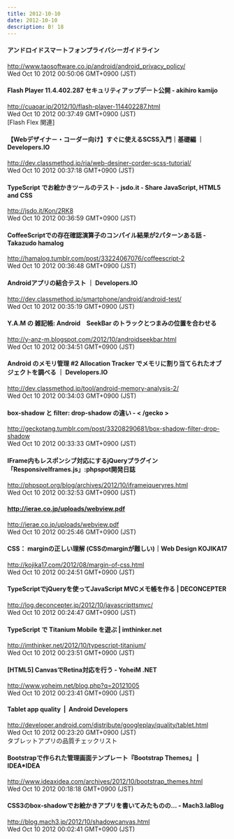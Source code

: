 ```yaml
---
title: 2012-10-10
date: 2012-10-10
description: B! 18
---
```


#### アンドロイドスマートフォンプライバシーガイドライン
http://www.taosoftware.co.jp/android/android_privacy_policy/<br>
Wed Oct 10 2012 00:50:06 GMT+0900 (JST)<br>


#### Flash Player 11.4.402.287 セキュリティアップデート公開 - akihiro kamijo
http://cuaoar.jp/2012/10/flash-player-114402287.html<br>
Wed Oct 10 2012 00:37:49 GMT+0900 (JST)<br>
[Flash Flex 関連]


#### 【Webデザイナ－・コーダー向け】すぐに使えるSCSS入門｜基礎編 ｜ Developers.IO
http://dev.classmethod.jp/ria/web-desiner-corder-scss-tutorial/<br>
Wed Oct 10 2012 00:37:18 GMT+0900 (JST)<br>


#### TypeScript でお絵かきツールのテスト - jsdo.it - Share JavaScript, HTML5 and CSS
http://jsdo.it/Kon/2RK8<br>
Wed Oct 10 2012 00:36:59 GMT+0900 (JST)<br>


#### CoffeeScriptでの存在確認演算子のコンパイル結果が2パターンある話 - Takazudo hamalog
http://hamalog.tumblr.com/post/33224067076/coffeescript-2<br>
Wed Oct 10 2012 00:36:48 GMT+0900 (JST)<br>


#### Androidアプリの結合テスト ｜ Developers.IO
http://dev.classmethod.jp/smartphone/android/android-test/<br>
Wed Oct 10 2012 00:35:19 GMT+0900 (JST)<br>


#### Y.A.M の 雑記帳: Android　SeekBar のトラックとつまみの位置を合わせる
http://y-anz-m.blogspot.com/2012/10/androidseekbar.html<br>
Wed Oct 10 2012 00:34:51 GMT+0900 (JST)<br>


#### Android のメモリ管理 #2 Allocation Tracker でメモリに割り当てられたオブジェクトを調べる ｜ Developers.IO
http://dev.classmethod.jp/tool/android-memory-analysis-2/<br>
Wed Oct 10 2012 00:34:03 GMT+0900 (JST)<br>


#### box-shadow と filter: drop-shadow の違い - < /gecko >
http://geckotang.tumblr.com/post/33208290681/box-shadow-filter-drop-shadow<br>
Wed Oct 10 2012 00:33:33 GMT+0900 (JST)<br>


#### IFrame内もレスポンシブ対応にするjQueryプラグイン「ResponsiveIframes.js」:phpspot開発日誌
http://phpspot.org/blog/archives/2012/10/iframejqueryres.html<br>
Wed Oct 10 2012 00:32:53 GMT+0900 (JST)<br>


#### http://ierae.co.jp/uploads/webview.pdf
http://ierae.co.jp/uploads/webview.pdf<br>
Wed Oct 10 2012 00:25:46 GMT+0900 (JST)<br>


#### CSS： marginの正しい理解 (CSSのmarginが難しい)｜Web Design KOJIKA17
http://kojika17.com/2012/08/margin-of-css.html<br>
Wed Oct 10 2012 00:24:51 GMT+0900 (JST)<br>


#### TypeScriptでjQueryを使ってJavaScript MVCメモ帳を作る | DECONCEPTER
http://log.deconcepter.jp/2012/10/javascripttsmvc/<br>
Wed Oct 10 2012 00:24:47 GMT+0900 (JST)<br>


#### TypeScript で Titanium Mobile を遊ぶ | imthinker.net
http://imthinker.net/2012/10/typescript-titanium/<br>
Wed Oct 10 2012 00:23:51 GMT+0900 (JST)<br>


#### [HTML5] CanvasでRetina対応を行う  - YoheiM .NET
http://www.yoheim.net/blog.php?q=20121005<br>
Wed Oct 10 2012 00:23:41 GMT+0900 (JST)<br>


#### Tablet app quality  |  Android Developers
http://developer.android.com/distribute/googleplay/quality/tablet.html<br>
Wed Oct 10 2012 00:23:20 GMT+0900 (JST)<br>
タブレットアプリの品質チェックリスト


#### Bootstrapで作られた管理画面テンプレート『Bootstrap Themes』 | IDEA*IDEA
http://www.ideaxidea.com/archives/2012/10/bootstrap_themes.html<br>
Wed Oct 10 2012 00:18:18 GMT+0900 (JST)<br>


#### CSS3のbox-shadowでお絵かきアプリを書いてみたものの… - Mach3.laBlog
http://blog.mach3.jp/2012/10/shadowcanvas.html<br>
Wed Oct 10 2012 00:02:41 GMT+0900 (JST)<br>



